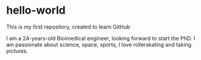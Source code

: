 # hello-world
This is my first repository, created to learn GitHub

I am a 24-years-old Bioimedical engineer, looking forward to start the PhD. 
I am passionate about science, space, sports, I love rollerskating and taking pictures.
